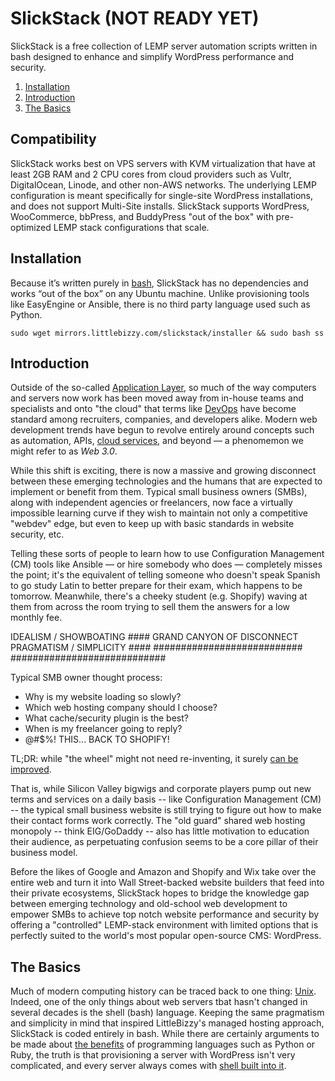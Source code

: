 # SlickStack (NOT READY YET)

SlickStack is a free collection of LEMP server automation scripts written in bash designed to enhance and simplify WordPress performance and security.

1. [Installation](https://github.com/littlebizzy/slickstack#install)
2. [Introduction](https://github.com/littlebizzy/slickstack#intro)
3. [The Basics](https://github.com/littlebizzy/slickstack#basics)

## Compatibility

SlickStack works best on VPS servers with KVM virtualization that have at least 2GB RAM and 2 CPU cores from cloud providers such as Vultr, DigitalOcean, Linode, and other non-AWS networks. The underlying LEMP configuration is meant specifically for single-site WordPress installations, and does not support Multi-Site installs. SlickStack supports WordPress, WooCommerce, bbPress, and BuddyPress "out of the box" with pre-optimized LEMP stack configurations that scale.

## Installation

Because it’s written purely in [bash](https://en.wikipedia.org/wiki/Bash_(Unix_shell)), SlickStack has no dependencies and works “out of the box” on any Ubuntu machine. Unlike provisioning tools like EasyEngine or Ansible, there is no third party language used such as Python.


`sudo wget mirrors.littlebizzy.com/slickstack/installer && sudo bash ss`

## Introduction

Outside of the so-called [Application Layer](https://en.wikipedia.org/wiki/Application_layer), so much of the way computers and servers now work has been moved away from in-house teams and specialists and onto "the cloud" that terms like [DevOps](https://www.reddit.com/r/devops/comments/3rpzem/devops_vs_sysadmin/cwqmlnd/) have become standard among recruiters, companies, and developers alike. Modern web development trends have begun to revolve entirely around concepts such as automation, APIs, [cloud services](http://www.lsainsider.com/infographic-63-of-smbs-have-adopted-a-cloud-based-service/archives), and beyond — a phenomemon we might refer to as *Web 3.0*.

While this shift is exciting, there is now a massive and growing disconnect between these emerging technologies and the humans that are expected to implement or benefit from them. Typical small business owners (SMBs), along with independent agencies or freelancers, now face a virtually impossible learning curve if they wish to maintain not only a competitive "webdev" edge, but even to keep up with basic standards in website security, etc.

Telling these sorts of people to learn how to use Configuration Management (CM) tools like Ansible — or hire somebody who does — completely misses the point; it's the equivalent of telling someone who doesn't speak Spanish to go study Latin to better prepare for their exam, which happens to be tomorrow. Meanwhile, there's a cheeky student (e.g. Shopify) waving at them from across the room trying to sell them the answers for a low monthly fee.


IDEALISM / SHOWBOATING ####                  GRAND CANYON OF DISCONNECT                 PRAGMATISM / SIMPLICITY ####
###########################                                                             ############################

Typical SMB owner thought process:

* Why is my website loading so slowly?
* Which web hosting company should I choose?
* What cache/security plugin is the best?
* When is my freelancer going to reply?
* @#$%! THIS... BACK TO SHOPIFY!

TL;DR: while "the wheel" might not need re-inventing, it surely [can be improved](https://www.scientificamerican.com/article/greener-tires/).

That is, while Silicon Valley bigwigs and corporate players pump out new terms and services on a daily basis -- like Configuration Management (CM) -- the typical small business website is still trying to figure out how to make their contact forms work correctly. The "old guard" shared web hosting monopoly -- think EIG/GoDaddy -- also has little motivation to education their audience, as perpetuating confusion seems to be a core pillar of their business model.

Before the likes of Google and Amazon and Shopify and Wix take over the entire web and turn it into Wall Street-backed website builders that feed into their private ecosystems, SlickStack hopes to bridge the knowledge gap between emerging technology and old-school web development to empower SMBs to achieve top notch website performance and security by offering a "controlled" LEMP-stack environment with limited options that is perfectly suited to the world's most popular open-source CMS: WordPress.

## The Basics

Much of modern computing history can be traced back to one thing: [Unix](https://en.wikipedia.org/wiki/Unix). Indeed, one of the only things about web servers tbat hasn't changed in several decades is the shell (bash) language. Keeping the same pragmatism and simplicity in mind that inspired LittleBizzy's managed hosting approach, SlickStack is coded entirely in bash. While there are certainly arguments to be made about [the benefits](https://medium.com/capital-one-developers/bashing-the-bash-replacing-shell-scripts-with-python-d8d201bc0989) of programming languages such as Python or Ruby, the truth is that provisioning a server with WordPress isn't very complicated, and every server always comes with [shell built into it](https://www.infoworld.com/article/2893519/linux/perl-python-ruby-are-nice-bash-is-where-its-at.html).
